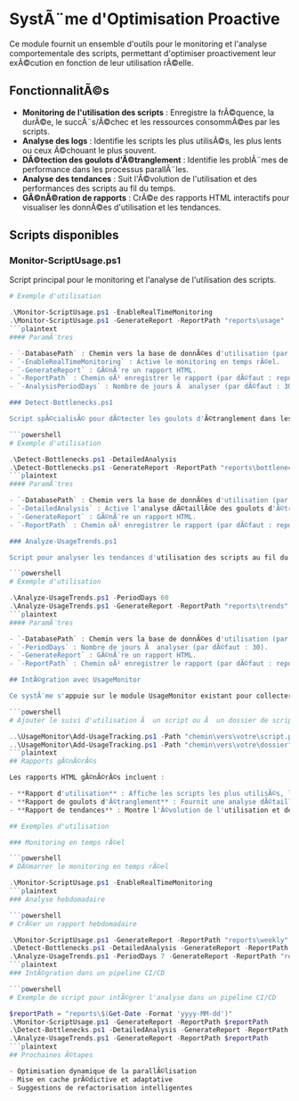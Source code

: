 # SystÃ¨me d'Optimisation Proactive

Ce module fournit un ensemble d'outils pour le monitoring et l'analyse comportementale des scripts, permettant d'optimiser proactivement leur exÃ©cution en fonction de leur utilisation rÃ©elle.

## FonctionnalitÃ©s

- **Monitoring de l'utilisation des scripts** : Enregistre la frÃ©quence, la durÃ©e, le succÃ¨s/Ã©chec et les ressources consommÃ©es par les scripts.
- **Analyse des logs** : Identifie les scripts les plus utilisÃ©s, les plus lents ou ceux Ã©chouant le plus souvent.
- **DÃ©tection des goulots d'Ã©tranglement** : Identifie les problÃ¨mes de performance dans les processus parallÃ¨les.
- **Analyse des tendances** : Suit l'Ã©volution de l'utilisation et des performances des scripts au fil du temps.
- **GÃ©nÃ©ration de rapports** : CrÃ©e des rapports HTML interactifs pour visualiser les donnÃ©es d'utilisation et les tendances.

## Scripts disponibles

### Monitor-ScriptUsage.ps1

Script principal pour le monitoring et l'analyse de l'utilisation des scripts.

```powershell
# Exemple d'utilisation

.\Monitor-ScriptUsage.ps1 -EnableRealTimeMonitoring
.\Monitor-ScriptUsage.ps1 -GenerateReport -ReportPath "reports\usage"
```plaintext
#### ParamÃ¨tres

- `-DatabasePath` : Chemin vers la base de donnÃ©es d'utilisation (par dÃ©faut : usage_data.xml dans le dossier courant).
- `-EnableRealTimeMonitoring` : Active le monitoring en temps rÃ©el.
- `-GenerateReport` : GÃ©nÃ¨re un rapport HTML.
- `-ReportPath` : Chemin oÃ¹ enregistrer le rapport (par dÃ©faut : reports\usage).
- `-AnalysisPeriodDays` : Nombre de jours Ã  analyser (par dÃ©faut : 30).

### Detect-Bottlenecks.ps1

Script spÃ©cialisÃ© pour dÃ©tecter les goulots d'Ã©tranglement dans les processus parallÃ¨les.

```powershell
# Exemple d'utilisation

.\Detect-Bottlenecks.ps1 -DetailedAnalysis
.\Detect-Bottlenecks.ps1 -GenerateReport -ReportPath "reports\bottlenecks"
```plaintext
#### ParamÃ¨tres

- `-DatabasePath` : Chemin vers la base de donnÃ©es d'utilisation (par dÃ©faut : usage_data.xml dans le dossier courant).
- `-DetailedAnalysis` : Active l'analyse dÃ©taillÃ©e des goulots d'Ã©tranglement.
- `-GenerateReport` : GÃ©nÃ¨re un rapport HTML.
- `-ReportPath` : Chemin oÃ¹ enregistrer le rapport (par dÃ©faut : reports\bottlenecks).

### Analyze-UsageTrends.ps1

Script pour analyser les tendances d'utilisation des scripts au fil du temps.

```powershell
# Exemple d'utilisation

.\Analyze-UsageTrends.ps1 -PeriodDays 60
.\Analyze-UsageTrends.ps1 -GenerateReport -ReportPath "reports\trends"
```plaintext
#### ParamÃ¨tres

- `-DatabasePath` : Chemin vers la base de donnÃ©es d'utilisation (par dÃ©faut : usage_data.xml dans le dossier courant).
- `-PeriodDays` : Nombre de jours Ã  analyser (par dÃ©faut : 30).
- `-GenerateReport` : GÃ©nÃ¨re un rapport HTML.
- `-ReportPath` : Chemin oÃ¹ enregistrer le rapport (par dÃ©faut : reports\trends).

## IntÃ©gration avec UsageMonitor

Ce systÃ¨me s'appuie sur le module UsageMonitor existant pour collecter les donnÃ©es d'utilisation. Pour activer le suivi d'utilisation dans vos scripts, vous pouvez utiliser le script `Add-UsageTracking.ps1` du module UsageMonitor :

```powershell
# Ajouter le suivi d'utilisation Ã  un script ou Ã  un dossier de scripts

..\UsageMonitor\Add-UsageTracking.ps1 -Path "chemin\vers\votre\script.ps1"
..\UsageMonitor\Add-UsageTracking.ps1 -Path "chemin\vers\votre\dossier" -Recurse
```plaintext
## Rapports gÃ©nÃ©rÃ©s

Les rapports HTML gÃ©nÃ©rÃ©s incluent :

- **Rapport d'utilisation** : Affiche les scripts les plus utilisÃ©s, les plus lents, ceux Ã©chouant le plus souvent et les goulots d'Ã©tranglement dÃ©tectÃ©s.
- **Rapport de goulots d'Ã©tranglement** : Fournit une analyse dÃ©taillÃ©e des goulots d'Ã©tranglement dans les processus parallÃ¨les, avec des recommandations pour les rÃ©soudre.
- **Rapport de tendances** : Montre l'Ã©volution de l'utilisation et des performances des scripts au fil du temps.

## Exemples d'utilisation

### Monitoring en temps rÃ©el

```powershell
# DÃ©marrer le monitoring en temps rÃ©el

.\Monitor-ScriptUsage.ps1 -EnableRealTimeMonitoring
```plaintext
### Analyse hebdomadaire

```powershell
# CrÃ©er un rapport hebdomadaire

.\Monitor-ScriptUsage.ps1 -GenerateReport -ReportPath "reports\weekly"
.\Detect-Bottlenecks.ps1 -DetailedAnalysis -GenerateReport -ReportPath "reports\weekly"
.\Analyze-UsageTrends.ps1 -PeriodDays 7 -GenerateReport -ReportPath "reports\weekly"
```plaintext
### IntÃ©gration dans un pipeline CI/CD

```powershell
# Exemple de script pour intÃ©grer l'analyse dans un pipeline CI/CD

$reportPath = "reports\$(Get-Date -Format 'yyyy-MM-dd')"
.\Monitor-ScriptUsage.ps1 -GenerateReport -ReportPath $reportPath
.\Detect-Bottlenecks.ps1 -DetailedAnalysis -GenerateReport -ReportPath $reportPath
.\Analyze-UsageTrends.ps1 -GenerateReport -ReportPath $reportPath
```plaintext
## Prochaines Ã©tapes

- Optimisation dynamique de la parallÃ©lisation
- Mise en cache prÃ©dictive et adaptative
- Suggestions de refactorisation intelligentes
